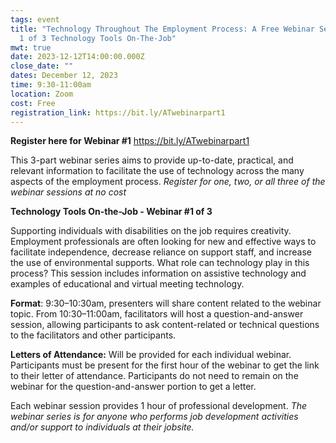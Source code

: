```yaml
---
tags: event
title: "Technology Throughout The Employment Process: A Free Webinar Series Part
  1 of 3 Technology Tools On-The-Job"
mwt: true
date: 2023-12-12T14:00:00.000Z
close_date: ""
dates: December 12, 2023
time: 9:30-11:00am
location: Zoom
cost: Free
registration_link: https://bit.ly/ATwebinarpart1
---
```

**Register here for Webinar #1** <https://bit.ly/ATwebinarpart1>

This 3-part webinar series aims to provide up-to-date, practical, and relevant information to facilitate the use of technology across the many aspects of the employment process. *Register for one, two, or all three of the webinar sessions at no cost*

**Technology Tools On-the-Job - Webinar #1 of 3**

Supporting individuals with disabilities on the job requires creativity. Employment professionals are often looking for new and effective ways to facilitate independence, decrease reliance on support staff, and increase the use of environmental supports. What role can technology play in this process? This session includes information on assistive technology and examples of educational and virtual meeting technology.

**Format**: 9:30–10:30am, presenters will share content related to the webinar topic. From 10:30–11:00am, facilitators will host a question-and-answer session, allowing participants to ask content-related or technical questions to the facilitators and other participants.

**Letters of Attendance:**  Will be provided for each individual webinar. Participants must be present for the first hour of the webinar to get the link to their letter of attendance. Participants do not need to remain on the webinar for the question-and-answer portion to get a letter.

Each webinar session provides 1 hour of professional development. *The webinar series is for anyone who performs job development activities and/or support to individuals at their jobsite.*